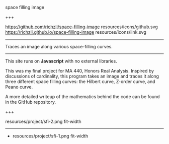 space filling image

+++

https://github.com/richzli/space-filling-image resources/icons/github.svg
https://richzli.github.io/space-filling-image resources/icons/link.svg

---

Traces an image along various space-filling curves.

---

This site runs on **Javascript** with no external libraries.

This was my final project for MA 440, Honors Real Analysis. Inspired by discussions of cardinality, this program takes an image and traces it along three different space filling curves: the Hilbert curve, Z-order curve, and Peano curve.

A more detailed writeup of the mathematics behind the code can be found in the GitHub repository.

+++

resources/project/sfi-2.png fit-width

---

+ resources/project/sfi-1.png fit-width
